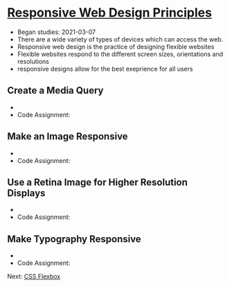 # [Responsive Web Design Principles](https://www.freecodecamp.org/learn/responsive-web-design/#responsive-web-design-principles)
* Began studies: 2021-03-07
* There are a wide variety of types of devices which can access the web.
* Responsive web design is the practice of designing flexible websites
* Flexible websites respond to the different screen sizes, orientations and resolutions
* responsive designs allow for the best exeprience for all users

## Create a Media Query
*
* Code Assignment: 

## Make an Image Responsive 
*
* Code Assignment: 

## Use a Retina Image for Higher Resolution Displays 
*
* Code Assignment: 

## Make Typography Responsive 
*
* Code Assignment: 

Next: [CSS Flexbox](https://github.com/EO4wellness/T-I-L/blob/main/HTML/free-code-camp-org/CSS-Flexbox.md) 
